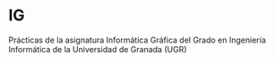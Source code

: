 # IG
Prácticas de la asignatura Informática Gráfica del Grado en Ingeniería Informática de la Universidad de Granada (UGR)